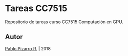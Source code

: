 # Tareas CC7515

Repositorio de tareas curso CC7515 Computación en GPU.

## Autor

[Pablo Pizarro R.](http://ppizarror.com) | 2018